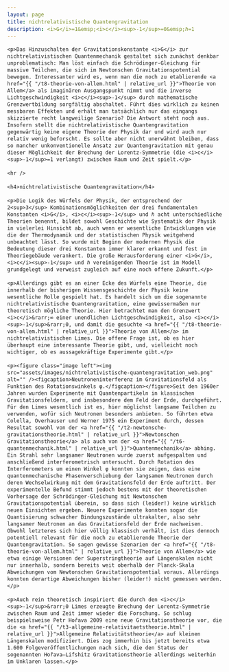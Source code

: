 ```yaml
---
layout: page
title: nichtrelativistische Quantengravitation
description: <i>G</i>=1&emsp;<i>c</i><sup>-1</sup>=0&emsp;ℏ=1
---
```


<section>

	<p>Das Hinzuschalten der Gravitationskonstante <i>G</i> zur nichtrelativistischen Quantenmechanik gestaltet sich zunächst denkbar unproblematisch: Man löst einfach die Schrödinger-Gleichung für massive Teilchen, die sich im Newtonschen Gravitationspotential bewegen. Interessanter wird es, wenn man die noch zu etablierende <a href="{{ "/t8-theorie-von-allem.html" | relative_url }}">Theorie von Allem</a> als imaginären Ausgangspunkt nimmt und die inverse Lichtgeschwindigkeit <i>c</i><sup>-1</sup> durch mathematische Grenzwertbildung sorgfältig abschaltet. Führt dies wirklich zu keinen messbaren Effekten und erhält man tatsächlich nur das eingangs skizzierte recht langweilige Szenario? Die Antwort steht noch aus. Insofern stellt die nichtrelativistische Quantengravitation gegenwärtig keine eigene Theorie der Physik dar und wird auch nur relativ wenig beforscht. Es sollte aber nicht unerwähnt bleiben, dass so mancher unkonventionelle Ansatz zur Quantengravitation mit genau dieser Möglichkeit der Brechung der Lorentz-Symmetrie (die <i>c</i><sup>-1</sup>=1 verlangt) zwischen Raum und Zeit spielt.</p>

	<hr />

	<h4>nichtrelativistische Quantengravitation</h4>

	<p>Die Logik des Würfels der Physik, der entsprechend der 2<sup>3</sup> Kombinationsmöglichkeiten der drei fundamentalen Konstanten <i>G</i>, <i>c</i><sup>-1</sup> und ℏ acht unterschiedliche Theorien benennt, bildet sowohl Geschichte wie Systematik der Physik in vielerlei Hinsicht ab, auch wenn er wesentliche Entwicklungen wie die der Thermodynamik und der statistischen Physik weitgehend unbeachtet lässt. So wurde mit Beginn der modernen Physik die Bedeutung dieser drei Konstanten immer klarer erkannt und fest im Theoriegebäude verankert. Die große Herausforderung einer <i>G</i>, <i>c</i><sup>-1</sup> und ℏ vereinigenden Theorie ist im Modell grundgelegt und verweist zugleich auf eine noch offene Zukunft.</p>

	<p>Allerdings gibt es an einer Ecke des Würfels eine Theorie, die innerhalb der bisherigen Wissensgeschichte der Physik keine wesentliche Rolle gespielt hat. Es handelt sich um die sogenannte nichtrelativistische Quantengravitation, eine gewissermaßen nur theoretisch mögliche Theorie. Hier betrachtet man den Grenzwert <i>c</i>&rarr;∞ einer unendlichen Lichtgeschwindigkeit, also <i>c</i><sup>-1</sup>&rarr;0, und damit die gesuchte <a href="{{ "/t8-theorie-von-allem.html" | relative_url }}">Theorie von Allem</a> im nichtrelativistischen Limes. Die offene Frage ist, ob es hier überhaupt eine interessante Theorie gibt, und, vielleicht noch wichtiger, ob es aussagekräftige Experimente gibt.</p>

	<p><figure class="image left"><img src="assets/images/nichtrelativistische-quantengravitation_web.png" alt="" /><figcaption>Neutroneninterferenz im Gravitationsfeld als Funktion des Rotationswinkels φ.</figcaption></figure>Seit den 1960er Jahren wurden Experimente mit Quantenpartikeln in klassischen Gravitationsfeldern, und insbesondere dem Feld der Erde, durchgeführt. Für den Limes wesentlich ist es, hier möglichst langsame Teilchen zu verwenden, wofür sich Neutronen besonders anbieten. So führten etwa Colella, Overhauser und Werner 1975 ein Experiment durch, dessen Resultat sowohl von der <a href="{{ "/t2-newtonsche-gravitationstheorie.html" | relative_url }}">Newtonschen Gravitationstheorie</a> als auch von der <a href="{{ "/t6-quantenmechanik.html" | relative_url }}">Quantenmechanik</a> abhing. Ein Strahl sehr langsamer Neutronen wurde zuerst aufgespalten und anschließend interferometrisch untersucht. Durch Rotation des Interferometers um einen Winkel φ konnten sie zeigen, dass eine quantenmechanische Phasenverschiebung der langsamen Neutronen durch deren Wechselwirkung mit dem Gravitationsfeld der Erde auftritt. Der experimentelle Befund stimmt jedoch bestens mit der theoretischen Vorhersage der Schrödinger-Gleichung mit Newtonschem Gravitationspotential überein, so dass sich (leider!) keine wirklich neuen Einsichten ergeben. Neuere Experimente konnten sogar die Quantisierung schwacher Bindungszustände ultrakalter, also sehr langsamer Neutronen an das Gravitationsfeld der Erde nachweisen. Obwohl letzteres sich hier völlig klassisch verhält, ist dies dennoch potentiell relevant für die noch zu etablierende Theorie der Quantengravitation. So sagen gewisse Szenarien der <a href="{{ "/t8-theorie-von-allem.html" | relative_url }}">Theorie von Allem</a> wie etwa einige Versionen der Superstringtheorie auf Längenskalen nicht nur innerhalb, sondern bereits weit oberhalb der Planck-Skala Abweichungen vom Newtonschen Gravitationspotential voraus. Allerdings konnten derartige Abweichungen bisher (leider!) nicht gemessen werden.</p>

	<p>Auch rein theoretisch inspiriert die durch den <i>c</i><sup>-1</sup>&rarr;0 Limes erzeugte Brechung der Lorentz-Symmetrie zwischen Raum und Zeit immer wieder die Forschung. So schlug beispielsweise Petr Hořava 2009 eine neue Gravitationstheorie vor, die die <a href="{{ "/t3-allgemeine-relativitaetstheorie.html" | relative_url }}">Allgemeine Relativitätstheorie</a> auf kleinen Längenskalen modifiziert. Dies zog immerhin bis jetzt bereits etwa 1.600 Folgeveröffentlichungen nach sich, die den Status der sogenannten Hořava–Lifshitz Gravitationstheorie allerdings weiterhin im Unklaren lassen.</p>

</section>
